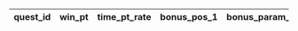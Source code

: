|quest_id|win_pt|time_pt_rate|bonus_pos_1|bonus_param_1|bonus_pos_2|bonus_param_2|threshold_pt_1|threshold_pt_2|
| --- | --- | --- | --- | --- | --- | --- | --- | --- |